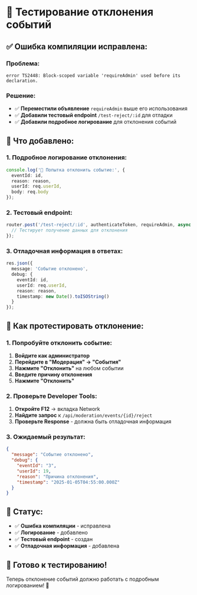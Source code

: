 # 🧪 Тестирование отклонения событий

## ✅ **Ошибка компиляции исправлена:**

### **Проблема:**
```
error TS2448: Block-scoped variable 'requireAdmin' used before its declaration.
```

### **Решение:**
- ✅ **Переместили объявление** `requireAdmin` выше его использования
- ✅ **Добавили тестовый endpoint** `/test-reject/:id` для отладки
- ✅ **Добавили подробное логирование** для отклонения событий

## 🔧 **Что добавлено:**

### **1. Подробное логирование отклонения:**
```typescript
console.log('🚫 Попытка отклонить событие:', {
  eventId: id,
  reason: reason,
  userId: req.userId,
  body: req.body
});
```

### **2. Тестовый endpoint:**
```typescript
router.post('/test-reject/:id', authenticateToken, requireAdmin, async (req: AuthRequest, res) => {
  // Тестирует получение данных для отклонения
});
```

### **3. Отладочная информация в ответах:**
```typescript
res.json({ 
  message: 'Событие отклонено',
  debug: {
    eventId: id,
    userId: req.userId,
    reason: reason,
    timestamp: new Date().toISOString()
  }
});
```

## 🧪 **Как протестировать отклонение:**

### **1. Попробуйте отклонить событие:**
1. **Войдите как администратор**
2. **Перейдите в "Модерация" → "События"**
3. **Нажмите "Отклонить"** на любом событии
4. **Введите причину отклонения**
5. **Нажмите "Отклонить"**

### **2. Проверьте Developer Tools:**
1. **Откройте F12** → вкладка Network
2. **Найдите запрос** к `/api/moderation/events/{id}/reject`
3. **Проверьте Response** - должна быть отладочная информация

### **3. Ожидаемый результат:**
```json
{
  "message": "Событие отклонено",
  "debug": {
    "eventId": "3",
    "userId": 19,
    "reason": "Причина отклонения",
    "timestamp": "2025-01-05T04:55:00.000Z"
  }
}
```

## 🚀 **Статус:**

- ✅ **Ошибка компиляции** - исправлена
- ✅ **Логирование** - добавлено
- ✅ **Тестовый endpoint** - создан
- ✅ **Отладочная информация** - добавлена

## 🎯 **Готово к тестированию!**

Теперь отклонение событий должно работать с подробным логированием! 🎉

